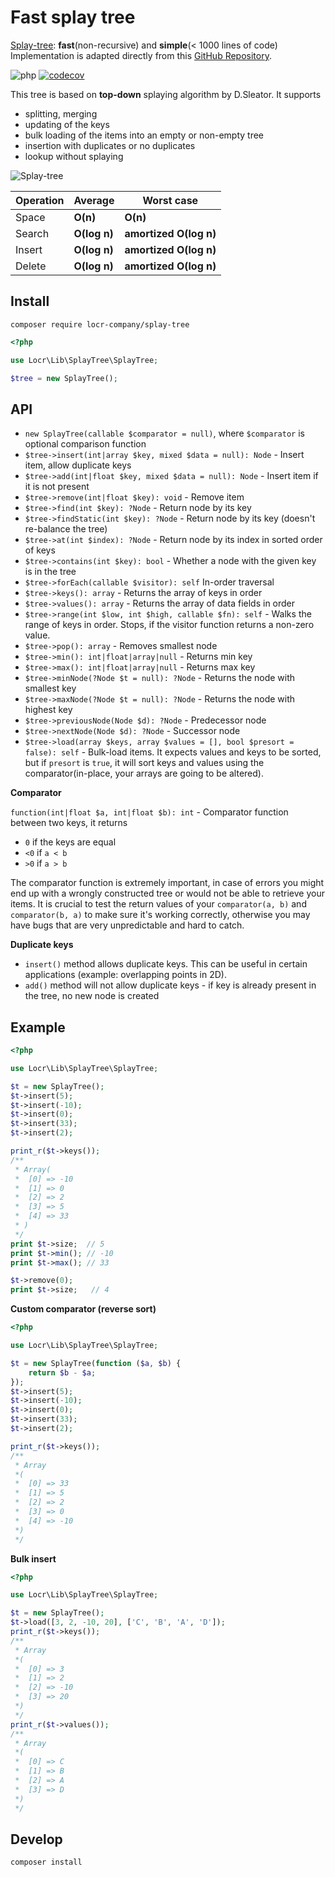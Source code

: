 # Fast splay tree

[Splay-tree](https://en.wikipedia.org/wiki/Splay_tree): **fast**(non-recursive) and **simple**(< 1000 lines of code)
Implementation is adapted directly from this [GitHub Repository](https://github.com/w8r/splay-tree/).

![php](https://img.shields.io/badge/php-%3E%3D%208.1-8892BF.svg)
[![codecov](https://codecov.io/gh/locr-company/php-splay-tree/branch/main/graph/badge.svg?token=KESLR0XLJJ)](https://codecov.io/gh/locr-company/php-splay-tree)


This tree is based on **top-down** splaying algorithm by D.Sleator. It supports
 - splitting, merging
 - updating of the keys
 - bulk loading of the items into an empty or non-empty tree
 - insertion with duplicates or no duplicates
 - lookup without splaying

![Splay-tree](https://i.stack.imgur.com/CNSAZ.png)

| Operation     | Average       | Worst case             |
| ------------- | ------------- | ---------------------- |
| Space         | **O(n)**      | **O(n)**               |
| Search        | **O(log n)**  | **amortized O(log n)** |
| Insert        | **O(log n)**  | **amortized O(log n)** |
| Delete        | **O(log n)**  | **amortized O(log n)** |


## Install

```shell
composer require locr-company/splay-tree
```

```php
<?php

use Locr\Lib\SplayTree\SplayTree;

$tree = new SplayTree();
```

## API

* `new SplayTree(callable $comparator = null)`, where `$comparator` is optional comparison function
* `$tree->insert(int|array $key, mixed $data = null): Node` - Insert item, allow duplicate keys
* `$tree->add(int|float $key, mixed $data = null): Node` - Insert item if it is not present
* `$tree->remove(int|float $key): void` - Remove item
* `$tree->find(int $key): ?Node` - Return node by its key
* `$tree->findStatic(int $key): ?Node` - Return node by its key (doesn't re-balance the tree)
* `$tree->at(int $index): ?Node` - Return node by its index in sorted order of keys
* `$tree->contains(int $key): bool` - Whether a node with the given key is in the tree
* `$tree->forEach(callable $visitor): self` In-order traversal
* `$tree->keys(): array` - Returns the array of keys in order
* `$tree->values(): array` - Returns the array of data fields in order
* `$tree->range(int $low, int $high, callable $fn): self` - Walks the range of keys in order. Stops, if the visitor function returns a non-zero value.
* `$tree->pop(): array` - Removes smallest node
* `$tree->min(): int|float|array|null` - Returns min key
* `$tree->max(): int|float|array|null` - Returns max key
* `$tree->minNode(?Node $t = null): ?Node` - Returns the node with smallest key
* `$tree->maxNode(?Node $t = null): ?Node` - Returns the node with highest key
* `$tree->previousNode(Node $d): ?Node` - Predecessor node
* `$tree->nextNode(Node $d): ?Node` - Successor node
* `$tree->load(array $keys, array $values = [], bool $presort = false): self` - Bulk-load items. It expects values and keys to be sorted, but if `presort` is `true`, it will sort keys and values using the comparator(in-place, your arrays are going to be altered).

**Comparator**

`function(int|float $a, int|float $b): int` - Comparator function between two keys, it returns
 * `0` if the keys are equal
 * `<0` if `a < b`
 * `>0` if `a > b`

 The comparator function is extremely important, in case of errors you might end
 up with a wrongly constructed tree or would not be able to retrieve your items.
 It is crucial to test the return values of your `comparator(a, b)` and `comparator(b, a)`
 to make sure it's working correctly, otherwise you may have bugs that are very
 unpredictable and hard to catch.

 **Duplicate keys**

* `insert()` method allows duplicate keys. This can be useful in certain applications (example: overlapping
 points in 2D).
* `add()` method will not allow duplicate keys - if key is already present in the tree, no new node is created

## Example

```php
<?php

use Locr\Lib\SplayTree\SplayTree;

$t = new SplayTree();
$t->insert(5);
$t->insert(-10);
$t->insert(0);
$t->insert(33);
$t->insert(2);

print_r($t->keys());
/**
 * Array(
 *  [0] => -10  
 *  [1] => 0  
 *  [2] => 2  
 *  [3] => 5  
 *  [4] => 33
 * )
 */
print $t->size;  // 5
print $t->min(); // -10
print $t->max(); // 33

$t->remove(0);
print $t->size;   // 4
```

**Custom comparator (reverse sort)**

```php
<?php

use Locr\Lib\SplayTree\SplayTree;

$t = new SplayTree(function ($a, $b) {
    return $b - $a;
});
$t->insert(5);
$t->insert(-10);
$t->insert(0);
$t->insert(33);
$t->insert(2);

print_r($t->keys());
/**
 * Array
 *(
 *  [0] => 33
 *  [1] => 5
 *  [2] => 2
 *  [3] => 0
 *  [4] => -10
 *)
 */
```

**Bulk insert**

```php
<?php

use Locr\Lib\SplayTree\SplayTree;

$t = new SplayTree();
$t->load([3, 2, -10, 20], ['C', 'B', 'A', 'D']);
print_r($t->keys());
/**
 * Array
 *(
 *  [0] => 3
 *  [1] => 2
 *  [2] => -10
 *  [3] => 20
 *)
 */
print_r($t->values());
/**
 * Array
 *(
 *  [0] => C
 *  [1] => B
 *  [2] => A
 *  [3] => D
 *)
 */
```

## Develop

```shell
composer install
```
